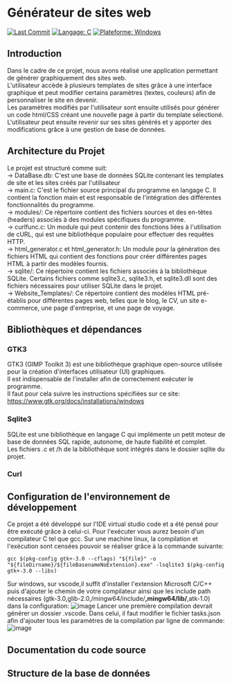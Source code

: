 # Générateur de sites web
[![Last Commit](https://img.shields.io/github/last-commit/votre-utilisateur/votre-projet.svg)](https://github.com/votre-utilisateur/votre-projet/commits/main)
[![Langage: C](https://img.shields.io/badge/Langage-C-blue.svg)](https://fr.wikipedia.org/wiki/C_(langage))
[![Plateforme: Windows](https://img.shields.io/badge/Plateforme-Windows-brightgreen.svg)](https://www.microsoft.com/en-us/windows)

## Introduction
Dans le cadre de ce projet, nous avons réalisé une application permettant de générer graphiquement des sites web.  
L'utilisateur accède à plusieurs templates de sites grâce à une interface graphique et peut modifier certains paramètres (textes, couleurs) afin de personnaliser le site en devenir.  
Les paramètres modifiés par l'utilisateur sont ensuite utilisés pour générer un code html/CSS créant une nouvelle page à partir du template sélectioné.   
L'utilisateur peut ensuite revenir sur ses sites générés et y apporter des modifications grâce à une gestion de base de données.

## Architecture du Projet
Le projet est structuré comme suit:  
-> DataBase.db: C'est une base de données SQLite contenant les templates de site et les sites créés par l'utilisateur  
-> main.c: C'est le fichier source principal du programme en langage C. Il contient la fonction main et est responsable de l'intégration des différentes fonctionnalités du programme.  
-> modules/: Ce répertoire contient des fichiers sources et des en-têtes (headers) associés à des modules spécifiques du programme.  
-> curlfunc.c: Un module qui peut contenir des fonctions liées à l'utilisation de cURL, qui est une bibliothèque populaire pour effectuer des requêtes HTTP.  
-> html_generator.c et html_generator.h: Un module pour la génération des fichiers HTML qui contient des fonctions pour créer différentes pages HTML à partir des modèles fournis.  
-> sqlite/: Ce répertoire contient les fichiers associés à la bibliothèque SQLite. Certains fichiers comme sqlite3.c, sqlite3.h, et sqlite3.dll sont des fichiers nécessaires pour utiliser SQLite dans le projet.  
-> Website_Templates/: Ce répertoire contient des modèles HTML pré-établis pour différentes pages web, telles que le blog, le CV, un site e-commerce, une page d'entreprise, et une page de voyage.

## Bibliothèques et dépendances
### GTK3
GTK3 (GIMP Toolkit 3) est une bibliothèque graphique open-source utilisée pour la création d'interfaces utilisateur (UI) graphiques.  
Il est indispensable de l'installer afin de correctement exécuter le programme.  
Il faut pour cela suivre les instructions spécifiées sur ce site:  
https://www.gtk.org/docs/installations/windows  
### Sqlite3
SQLite est une bibliothèque en langage C qui implémente un petit moteur de base de données SQL rapide, autonome, de haute fiabilité et complet.  
Les fichiers .c et /h de la bibliothèque sont intégrés dans le dossier sqlite du projet.  
### Curl
## Configuration de l'environnement de développement
Ce projet a été développé sur l'IDE virtual studio code et a été pensé pour être exécuté grâce à celui-ci.
Pour l'exécuter vous aurez besoin d'un compilateur C tel que gcc.
Sur une machine linux, la compilation et l'exécution sont censées pouvoir se réaliser grâce à la commande suivante: 
```
gcc $(pkg-config gtk+-3.0 --cflags) "${file}" -o "${fileDirname}/${fileBasenameNoExtension}.exe" -lsqlite3 $(pkg-config gtk+-3.0 --libs)
```
Sur windows, sur vscode,il suffit d'installer l'extension Microsoft C/C++ puis d'ajouter le chemin de votre compilateur ainsi que les include path nécessaires (gtk-3.0,glib-2.0,/mingw64/include/**,mingw64/lib/**,atk-1.0) dans la configuration:
![image](https://github.com/DjouaherRachid/Projet_C/assets/152193959/dfac1ff7-59d4-4f71-9a53-c6a24ed899af)
Lancer une première compilation devrait générer un dossier .vscode. Dans celui, il faut modifier le fichier tasks.json afin d'ajouter tous les paramètres de la compilation par ligne de commande:
![image](https://github.com/DjouaherRachid/Projet_C/assets/152193959/f033c23e-5456-451a-8519-682f5cddf736)
## Documentation du code source
## Structure de la base de données
